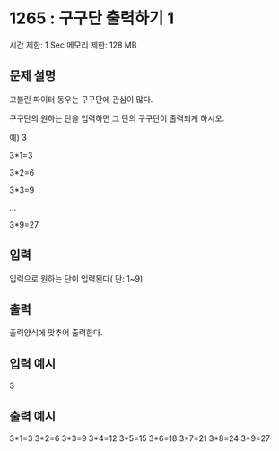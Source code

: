 # 1265 : 구구단 출력하기 1

시간 제한: 1 Sec 메모리 제한: 128 MB

## 문제 설명

고블린 파이터 동우는 구구단에 관심이 많다.

구구단의 원하는 단을 입력하면 그 단의 구구단이 출력되게 하시오.

예) 3

3\*1=3

3\*2=6

3\*3=9

...

3\*9=27

## 입력

입력으로 원하는 단이 입력된다( 단: 1~9)

## 출력

출력양식에 맞추어 출력한다.

## 입력 예시

3

## 출력 예시

3\*1=3
3\*2=6
3\*3=9
3\*4=12
3\*5=15
3\*6=18
3\*7=21
3\*8=24
3\*9=27

